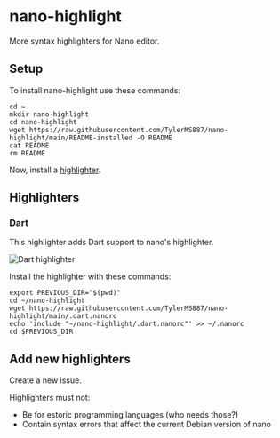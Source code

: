 # nano-highlight

More syntax highlighters for Nano editor.

## Setup

To install nano-highlight use these commands:

```shell
cd ~
mkdir nano-highlight
cd nano-highlight
wget https://raw.githubusercontent.com/TylerMS887/nano-highlight/main/README-installed -O README
cat README
rm README
```

Now, install a [highlighter](#highlighters).

## Highlighters

### Dart

This highlighter adds Dart support to nano's highlighter.

![Dart highlighter](https://github.com/TylerMS887/nano-highlight/assets/115214762/36cfb212-6e79-4278-873a-bca8e1eb86cd)

Install the highlighter with these commands:

```shell
export PREVIOUS_DIR="$(pwd)"
cd ~/nano-highlight
wget https://raw.githubusercontent.com/TylerMS887/nano-highlight/main/.dart.nanorc
echo 'include "~/nano-highlight/.dart.nanorc"' >> ~/.nanorc
cd $PREVIOUS_DIR
```

## Add new highlighters

Create a new issue.

Highlighters must not:
* Be for estoric programming languages (who needs those?)
* Contain syntax errors that affect the current Debian version of nano
